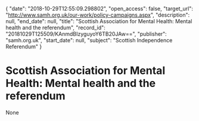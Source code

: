 {
  "date": "2018-10-29T12:55:09.298802", 
  "open_access": false, 
  "target_url": "http://www.samh.org.uk/our-work/policy-campaigns.aspx", 
  "description": null, 
  "end_date": null, 
  "title": "Scottish Association for Mental Health: Mental health and the referendum", 
  "record_id": "20181029T125509/KAnmdBIzyguyoY6TB20JAw==", 
  "publisher": "samh.org.uk", 
  "start_date": null, 
  "subject": "Scottish Independence Referendum"
}

# Scottish Association for Mental Health: Mental health and the referendum

None